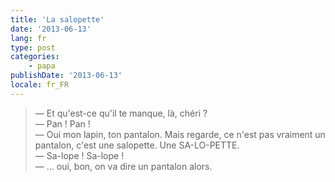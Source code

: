 ```yaml
---
title: 'La salopette'
date: '2013-06-13'
lang: fr
type: post
categories:
    - papa
publishDate: '2013-06-13'
locale: fr_FR
---
```


> — Et qu'est-ce qu'il te manque, là, chéri ?  
> — Pan ! Pan !  
> — Oui mon lapin, ton pantalon. Mais regarde, ce n'est pas vraiment un pantalon, c'est une salopette. Une SA-LO-PETTE.  
> — Sa-lope ! Sa-lope !  
> — ... oui, bon, on va dire un pantalon alors.

